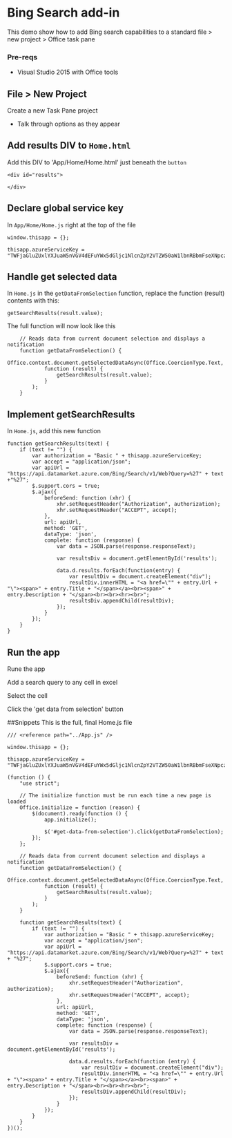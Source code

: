 
# Bing Search add-in
This demo show how to add Bing search capabilities to a standard file > new project > Office task pane

### Pre-reqs
* Visual Studio 2015 with Office tools

## File > New Project
Create a new Task Pane project
* Talk through options as they appear
 
## Add results DIV to `Home.html`
Add this DIV to 'App/Home/Home.html' just beneath the `button`
```
<div id="results">

</div>
```
 
## Declare global service key

In `App/Home/Home.js` right at the top of the file
```
window.thisapp = {};

thisapp.azureServiceKey = "TWFjaGluZUxlYXJuaW5nVGV4dEFuYWx5dGljc1NlcnZpY2VTZW50aW1lbnRBbmFseXNpczp2QUsxMkxkWWNaN21QQnFlQ3VMVFZrQVBIQVZ6MGw1ZkpXbFZpbTVUSEJzPSA=";
```

## Handle get selected data

In `Home.js` in the `getDataFromSelection` function, replace the function (result) contents with this:
```
getSearchResults(result.value);
```

The full function will now look like this
```
    // Reads data from current document selection and displays a notification
    function getDataFromSelection() {
        Office.context.document.getSelectedDataAsync(Office.CoercionType.Text,
            function (result) {
                getSearchResults(result.value);
            }
        );
    }
```

## Implement getSearchResults

In `Home.js`, add this new function
```
function getSearchResults(text) {
    if (text != "") {
        var authorization = "Basic " + thisapp.azureServiceKey;
        var accept = "application/json";
        var apiUrl = "https://api.datamarket.azure.com/Bing/Search/v1/Web?Query=%27" + text +"%27";
        $.support.cors = true;
        $.ajax({
            beforeSend: function (xhr) {
                xhr.setRequestHeader("Authorization", authorization);
                xhr.setRequestHeader("ACCEPT", accept);
            },
            url: apiUrl,
            method: 'GET',
            dataType: 'json',
            complete: function (response) {
                var data = JSON.parse(response.responseText);

                var resultsDiv = document.getElementById('results'); 

                data.d.results.forEach(function(entry) {
                    var resultDiv = document.createElement("div");
                    resultDiv.innerHTML = "<a href=\"" + entry.Url + "\"><span>" + entry.Title + "</span></a><br><span>" + entry.Description + "</span><br><br><hr><br>";
                    resultsDiv.appendChild(resultDiv);
                });
            }
        });
    }
}
```

## Run the app
Rune the app

Add a search query to any cell in excel

Select the cell

Click the 'get data from selection' button

##Snippets
This is the full, final Home.js file
```
/// <reference path="../App.js" />

window.thisapp = {};

thisapp.azureServiceKey = "TWFjaGluZUxlYXJuaW5nVGV4dEFuYWx5dGljc1NlcnZpY2VTZW50aW1lbnRBbmFseXNpczp2QUsxMkxkWWNaN21QQnFlQ3VMVFZrQVBIQVZ6MGw1ZkpXbFZpbTVUSEJzPSA=";

(function () {
    "use strict";

    // The initialize function must be run each time a new page is loaded
    Office.initialize = function (reason) {
        $(document).ready(function () {
            app.initialize();

            $('#get-data-from-selection').click(getDataFromSelection);
        });
    };

    // Reads data from current document selection and displays a notification
    function getDataFromSelection() {
        Office.context.document.getSelectedDataAsync(Office.CoercionType.Text,
            function (result) {
                getSearchResults(result.value);
            }
        );
    }

    function getSearchResults(text) {
        if (text != "") {
            var authorization = "Basic " + thisapp.azureServiceKey;
            var accept = "application/json";
            var apiUrl = "https://api.datamarket.azure.com/Bing/Search/v1/Web?Query=%27" + text + "%27";
            $.support.cors = true;
            $.ajax({
                beforeSend: function (xhr) {
                    xhr.setRequestHeader("Authorization", authorization);
                    xhr.setRequestHeader("ACCEPT", accept);
                },
                url: apiUrl,
                method: 'GET',
                dataType: 'json',
                complete: function (response) {
                    var data = JSON.parse(response.responseText);

                    var resultsDiv = document.getElementById('results');

                    data.d.results.forEach(function (entry) {
                        var resultDiv = document.createElement("div");
                        resultDiv.innerHTML = "<a href=\"" + entry.Url + "\"><span>" + entry.Title + "</span></a><br><span>" + entry.Description + "</span><br><br><hr><br>";
                        resultsDiv.appendChild(resultDiv);
                    });
                }
            });
        }
    }
})();
```